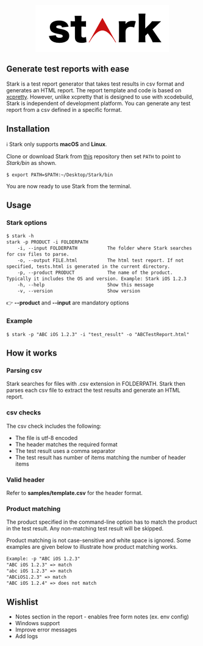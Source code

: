 <p align="center">
  <img src="stark.png" width="350" max-width="90%" alt="Stark" />
</p>

## Generate test reports with ease
Stark is a test report generator that takes test results in csv format and generates an HTML report. The report template and code is based on [xcpretty](https://github.com/xcpretty/xcpretty). However, unlike xcpretty that is designed to use with xcodebuild, Stark is independent of development platform. You can generate any test report from a csv defined in a specific format.

## Installation
:information_source: Stark only supports **macOS** and **Linux**.

Clone or download Stark from [this](https://github.com/ajpagente/Stark) repository then
set `PATH` to point to *Stark/bin* as shown.
```
$ export PATH=$PATH:~/Desktop/Stark/bin
``` 

You are now ready to use Stark from the terminal.
## Usage
### Stark options
```
$ stark -h
stark -p PRODUCT -i FOLDERPATH
    -i, --input FOLDERPATH           The folder where Stark searches for csv files to parse.
    -o, --output FILE.html           The html test report. If not specified, tests.html is generated in the current directory.
    -p, --product PRODUCT            The name of the product. Typically it includes the OS and version. Example: Stark iOS 1.2.3
    -h, --help                       Show this message
    -v, --version                    Show version
```
:point_right: **--product** and **--input** are mandatory options
### Example
```
$ stark -p "ABC iOS 1.2.3" -i "test_result" -o "ABCTestReport.html"
```

## How it works
### Parsing csv
Stark searches for files with .csv extension in FOLDERPATH. Stark then parses each csv file to extract the test results and generate an HTML report.

### csv checks
The csv check includes the following:
* The file is utf-8 encoded
* The header matches the required format
* The test result uses a comma separator
* The test result has number of items matching the number of header items

### Valid header
Refer to **samples/template.csv** for the header format.

### Product matching
The product specified in the command-line option has to match the product in the test result. Any non-matching test result will be skipped.

Product matching is not case-sensitive and white space is ignored. Some examples are given below to illustrate how product matching works.
```
Example: -p "ABC iOS 1.2.3"
"ABC iOS 1.2.3" => match
"abc iOS 1.2.3" => match
"ABCiOS1.2.3" => match
"ABC iOS 1.2.4" => does not match
```
## Wishlist
* Notes section in the report - enables free form notes (ex. env config)
* Windows support
* Improve error messages
* Add logs
